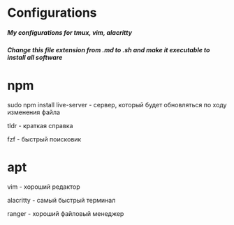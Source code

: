 # Configurations

##### My configurations for tmux, vim, alacritty

##### Change this file extension from .md to .sh and make it executable to install all software

# npm

sudo npm install live-server - сервер, который будет обновляться по ходу изменения файла

tldr - краткая справка

fzf - быстрый поисковик

# apt

vim - хороший редактор

alacritty - самый быстрый терминал

ranger - хороший файловый менеджер
